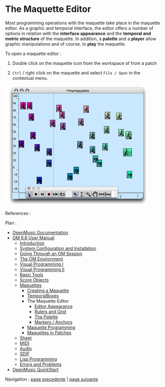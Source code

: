 # The Maquette Editor

Most programming operations with the maquette take place in the maquette
editor. As a graphic and temporal interface, the editor offers a number of
options in relation with the  **interface appearance** and the  **temporal
and** **metric structure** of the maquette. In addition, a  **palette** and a
**player** allow graphic manipulations and of course, to  **play** the
maquette.

To open a maquette editor :

  1. Double click on the maquette icon from the workspace of from a patch

  2. `Ctrl` / right click on the maquette and select `File / Open` in the contextual menu. 

![](../res/play1.png)

References :

Plan :

  * [OpenMusic Documentation](OM-Documentation)
  * [OM 6.6 User Manual](OM-User-Manual)
    * [Introduction](00-Sommaire)
    * [System Configuration and Installation](Installation)
    * [Going Through an OM Session](Goingthrough)
    * [The OM Environment](Environment)
    * [Visual Programming I](BasicVisualProgramming)
    * [Visual Programming II](AdvancedVisualProgramming)
    * [Basic Tools](BasicObjects)
    * [Score Objects](ScoreObjects)
    * [Maquettes](Maquettes)
      * [Creating a Maquette](Maquette)
      * [TemporalBoxes](TemporalBoxes)
      * The Maquette Editor
        * [Editor Appearance](EditorAppearance)
        * [Rulers and Grid](Grid%20and%20Rulers)
        * [The Palette](player)
        * [Markers / Anchors](Markers)
      * [Maquette Programming](Programming%20Maquette)
      * [Maquettes in Patches](Maquettes%20in%20Patches)
    * [Sheet](Sheet)
    * [MIDI](MIDI)
    * [Audio](Audio)
    * [SDIF](SDIF)
    * [Lisp Programming](Lisp)
    * [Errors and Problems](errors)
  * [OpenMusic QuickStart](QuickStart-Chapters)

Navigation : [page precedente](InstancesValue "page
précédente\(Instances\)") | [page suivante](EditorAppearance "page
suivante\(Editor Appearance\)")

